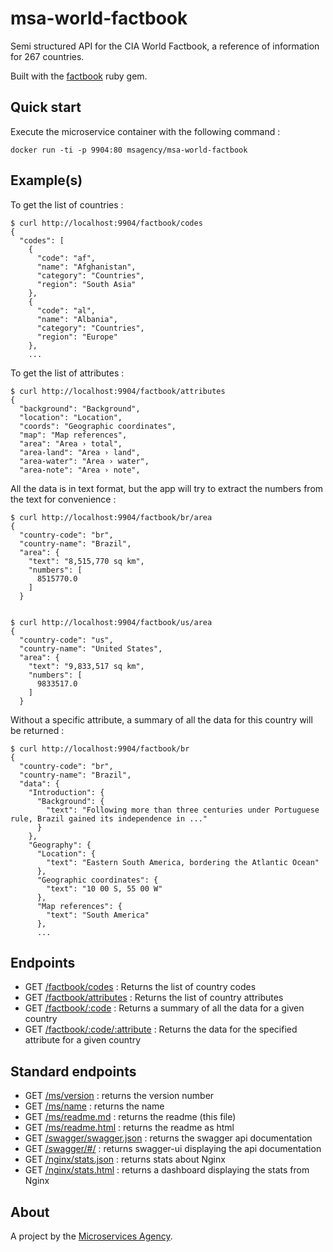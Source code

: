 
# msa-world-factbook

Semi structured API for the CIA World Factbook, a reference of information for 267 countries.

Built with the [factbook](https://github.com/factbook/factbook) ruby gem.

## Quick start

Execute the microservice container with the following command :

    docker run -ti -p 9904:80 msagency/msa-world-factbook

## Example(s)

To get the list of countries :

    $ curl http://localhost:9904/factbook/codes
    {
      "codes": [
        {
          "code": "af",
          "name": "Afghanistan",
          "category": "Countries",
          "region": "South Asia"
        },
        {
          "code": "al",
          "name": "Albania",
          "category": "Countries",
          "region": "Europe"
        },
        ...

To get the list of attributes :

    $ curl http://localhost:9904/factbook/attributes
    {
      "background": "Background",
      "location": "Location",
      "coords": "Geographic coordinates",
      "map": "Map references",
      "area": "Area › total",
      "area-land": "Area › land",
      "area-water": "Area › water",
      "area-note": "Area › note",

All the data is in text format, but the app will try to extract the numbers from the text for convenience :

    $ curl http://localhost:9904/factbook/br/area
    {
      "country-code": "br",
      "country-name": "Brazil",
      "area": {
        "text": "8,515,770 sq km",
        "numbers": [
          8515770.0
        ]
      }


    $ curl http://localhost:9904/factbook/us/area
    {
      "country-code": "us",
      "country-name": "United States",
      "area": {
        "text": "9,833,517 sq km",
        "numbers": [
          9833517.0
        ]
      }

Without a specific attribute, a summary of all the data for this country will be returned :

    $ curl http://localhost:9904/factbook/br
    {
      "country-code": "br",
      "country-name": "Brazil",
      "data": {
        "Introduction": {
          "Background": {
            "text": "Following more than three centuries under Portuguese rule, Brazil gained its independence in ..."
          }
        },
        "Geography": {
          "Location": {
            "text": "Eastern South America, bordering the Atlantic Ocean"
          },
          "Geographic coordinates": {
            "text": "10 00 S, 55 00 W"
          },
          "Map references": {
            "text": "South America"
          },
          ...

## Endpoints

- GET [/factbook/codes](/factbook/codes) : Returns the list of country codes
- GET [/factbook/attributes](/factbook/attributes) : Returns the list of country attributes
- GET [/factbook/:code](/factbook/br) : Returns a summary of all the data for a given country
- GET [/factbook/:code/:attribute](/factbook/br/taxes) : Returns the data for the specified attribute for a given country

## Standard endpoints

- GET [/ms/version](/ms/version) : returns the version number
- GET [/ms/name](/ms/name) : returns the name
- GET [/ms/readme.md](/ms/readme.md) : returns the readme (this file)
- GET [/ms/readme.html](/ms/readme.html) : returns the readme as html
- GET [/swagger/swagger.json](/swagger/swagger.json) : returns the swagger api documentation
- GET [/swagger/#/](/swagger/#/) : returns swagger-ui displaying the api documentation
- GET [/nginx/stats.json](/nginx/stats.json) : returns stats about Nginx
- GET [/nginx/stats.html](/nginx/stats.html) : returns a dashboard displaying the stats from Nginx

## About

A project by the [Microservices Agency](http://microservices.agency).
